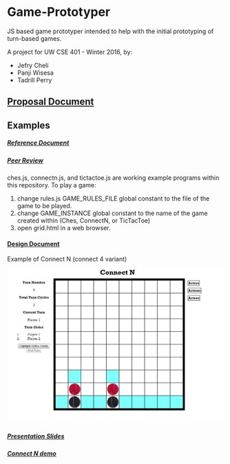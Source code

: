 # Game-Prototyper

JS based game prototyper intended to help with the initial prototyping of turn-based games.

A project for UW CSE 401 - Winter 2016, by:
  - Jefry Cheli
  - Panji Wisesa
  - Tadrill Perry

## [Proposal Document](https://docs.google.com/document/d/1Np8eT1cMWY9iZSJBemLtgDmv52IfpLTv1QES85R2dAM/)

## Examples

##### [Reference Document](https://docs.google.com/document/d/1eFuD09TuFzN_ymo8AiFE1xN6sEOGqFW9ezLQgv09kbU/edit)

##### [Peer Review](https://docs.google.com/document/d/1O_SsjIbGvEJx0Pxl4Iyyy13ubuY1RQsa3qtiXUk8zzQ/edit)

ches.js, connectn.js, and tictactoe.js are working example programs within this repository.
To play a game:

1. change rules.js GAME_RULES_FILE global constant to the file of the game to be played.
2. change GAME_INSTANCE global constant to the name of the game created within (Ches, ConnectN, or TicTacToe)
3. open grid.html in a web browser.


#### [Design Document](https://docs.google.com/document/d/1nKquifqEW9GtLQqEZtQ7Ih1A0fvXhmvcY5sarV4C3-w/edit)

Example of Connect N (connect 4 variant)

![Connect N game](https://raw.githubusercontent.com/panjiw/Game-Prototyper/master/imgs/connectn.png)

##### [Presentation Slides](https://docs.google.com/presentation/d/1mvTghClFfE2QHdOoav46sl_tNeklIoTZyLPgFQBUvXE/edit#slide=id.p4)

##### [Connect N demo](https://youtu.be/QPseBI1HfxE)